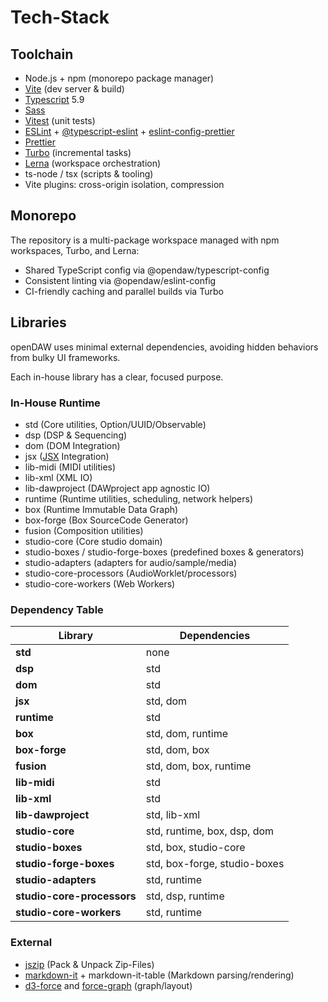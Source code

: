# Tech-Stack

## Toolchain

* Node.js + npm (monorepo package manager)
* [Vite](https://vite.dev) (dev server & build)
* [Typescript](https://www.typescriptlang.org) 5.9
* [Sass](https://sass-lang.com)
* [Vitest](https://vitest.dev) (unit tests)
* [ESLint](https://eslint.org) + [@typescript-eslint](https://typescript-eslint.io) + [eslint-config-prettier](https://github.com/prettier/eslint-config-prettier)
* [Prettier](https://prettier.io)
* [Turbo](https://turbo.build) (incremental tasks)
* [Lerna](https://lerna.js.org) (workspace orchestration)
* ts-node / tsx (scripts & tooling)
* Vite plugins: cross-origin isolation, compression

## Monorepo

The repository is a multi-package workspace managed with npm workspaces, Turbo, and Lerna:

- Shared TypeScript config via @opendaw/typescript-config
- Consistent linting via @opendaw/eslint-config
- CI-friendly caching and parallel builds via Turbo

## Libraries

openDAW uses minimal external dependencies, avoiding hidden behaviors from bulky UI frameworks.

Each in-house library has a clear, focused purpose.

### In-House Runtime

* std (Core utilities, Option/UUID/Observable)
* dsp (DSP & Sequencing)
* dom (DOM Integration)
* jsx ([JSX](https://en.wikipedia.org/wiki/JSX_(JavaScript)) Integration)
* lib-midi (MIDI utilities)
* lib-xml (XML IO)
* lib-dawproject (DAWproject app agnostic IO)
* runtime (Runtime utilities, scheduling, network helpers)
* box (Runtime Immutable Data Graph)
* box-forge (Box SourceCode Generator)
* fusion (Composition utilities)
* studio-core (Core studio domain)
* studio-boxes / studio-forge-boxes (predefined boxes & generators)
* studio-adapters (adapters for audio/sample/media)
* studio-core-processors (AudioWorklet/processors)
* studio-core-workers (Web Workers)

### Dependency Table

| Library                    | Dependencies                 |
|----------------------------|------------------------------|
| **std**                    | none                         |
| **dsp**                    | std                          |
| **dom**                    | std                          |
| **jsx**                    | std, dom                     |
| **runtime**                | std                          |
| **box**                    | std, dom, runtime            |
| **box-forge**              | std, dom, box                |
| **fusion**                 | std, dom, box, runtime       |
| **lib-midi**               | std                          |
| **lib-xml**                | std                          |
| **lib-dawproject**         | std, lib-xml                 |
| **studio-core**            | std, runtime, box, dsp, dom  |
| **studio-boxes**           | std, box, studio-core        |
| **studio-forge-boxes**     | std, box-forge, studio-boxes |
| **studio-adapters**        | std, runtime                 |
| **studio-core-processors** | std, dsp, runtime            |
| **studio-core-workers**    | std, runtime                 |

### External

* [jszip](https://www.npmjs.com/package/jszip) (Pack & Unpack Zip-Files)
* [markdown-it](https://www.npmjs.com/package/markdown-it) + markdown-it-table (Markdown parsing/rendering)
* [d3-force](https://github.com/d3/d3-force) and [force-graph](https://github.com/vasturiano/force-graph) (graph/layout)